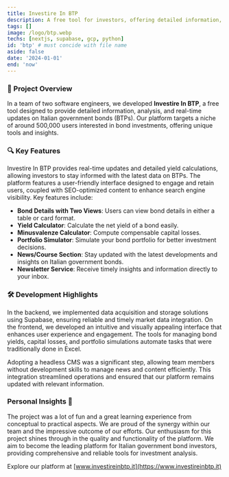 ```yaml
---
title: Investire In BTP
description: A free tool for investors, offering detailed information, analysis, and real-time updates on Italian government bonds (BTPs).
tags: []
image: /logo/btp.webp
techs: [nextjs, supabase, gcp, python]
id: 'btp' # must concide with file name
aside: false
date: '2024-01-01'
end: 'now'
---
```


### 🚀 Project Overview
In a team of two software engineers, we developed **Investire In BTP**, a free tool designed to provide detailed information, analysis, and real-time updates on Italian government bonds (BTPs). Our platform targets a niche of around 500,000 users interested in bond investments, offering unique tools and insights.

### 🔍 Key Features

Investire In BTP provides real-time updates and detailed yield calculations, allowing investors to stay informed with the latest data on BTPs. The platform features a user-friendly interface designed to engage and retain users, coupled with SEO-optimized content to enhance search engine visibility. Key features include:

- **Bond Details with Two Views**: Users can view bond details in either a table or card format.
- **Yield Calculator**: Calculate the net yield of a bond easily.
- **Minusvalenze Calculator**: Compute compensable capital losses.
- **Portfolio Simulator**: Simulate your bond portfolio for better investment decisions.
- **News/Course Section**: Stay updated with the latest developments and insights on Italian government bonds.
- **Newsletter Service**: Receive timely insights and information directly to your inbox.

### 🛠️ Development Highlights

In the backend, we implemented data acquisition and storage solutions using Supabase, ensuring reliable and timely market data integration. On the frontend, we developed an intuitive and visually appealing interface that enhances user experience and engagement. The tools for managing bond yields, capital losses, and portfolio simulations automate tasks that were traditionally done in Excel.

Adopting a headless CMS was a significant step, allowing team members without development skills to manage news and content efficiently. This integration streamlined operations and ensured that our platform remains updated with relevant information.

### Personal Insights 🌟

The project was a lot of fun and a great learning experience from conceptual to practical aspects. We are proud of the synergy within our team and the impressive outcome of our efforts. Our enthusiasm for this project shines through in the quality and functionality of the platform. We aim to become the leading platform for Italian government bond investors, providing comprehensive and reliable tools for investment analysis.

Explore our platform at [www.investireinbtp.it](https://www.investireinbtp.it)